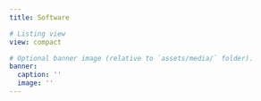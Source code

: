 ```yaml
---
title: Software

# Listing view
view: compact

# Optional banner image (relative to `assets/media/` folder).
banner:
  caption: ''
  image: ''
---
```

